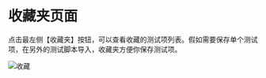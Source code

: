 # 收藏夹页面

​		点击最左侧【收藏夹】按钮，可以查看收藏的测试项列表。假如需要保存单个测试项，在另外的测试脚本导入，收藏夹方便你保存测试项。

![收藏](E:\gitbook\软件说明\收藏.png)